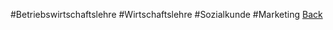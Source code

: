 #Betriebswirtschaftslehre #Wirtschaftslehre #Sozialkunde #Marketing 
[Back](Uebersicht%20BWL%20Wirtschaftslehre%20und%20Sozialkunde.md)
